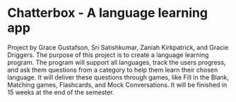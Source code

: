 # Chatterbox - A language learning app
Project by Grace Gustafson, Sri Satishkumar, Zaniah Kirkpatrick, and Gracie Driggers.
The purpose of this project is to create a language learning program. The program will support all languages, track the users progress, and ask them questions from a category to help them learn their chosen language. It will deliver these questions through games, like Fill in the Blank, Matching games, Flashcards, and Mock Conversations. It will be finished in 15 weeks at the end of the semester.  
